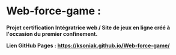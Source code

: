 # Web-force-game : 
<strong>Projet certification Intégratrice web / Site de jeux en ligne créé à l'occasion du premier confinement.

Lien GitHub Pages : https://ksoniak.github.io/Web-force-game/</strong>
